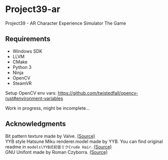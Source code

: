 # Project39-ar
Project39 - AR Character Experience Simulator The Game

## Requirements

- Windows SDK
- LLVM
- CMake
- Python 3
- Ninja
- OpenCV
- SteamVR

Setup OpenCV env vars: https://github.com/twistedfall/opencv-rust#environment-variables

Work in progress, might be incomplete...

## Acknowledgments

Bit pattern texture made by Valve. [(Source)](https://github.com/ValveSoftware/openvr/blob/master/samples/bin/cube_texture.png)  
YYB style Hatsune Miku renderer.model made by YYB. You can find original readme in `models\YYB式初音ミクCrude Hair`. [(Source)](https://bowlroll.net/file/67801)  
GNU Unifont made by Roman Czyborra. [(Source)](http://unifoundry.com/unifont/index.html)
